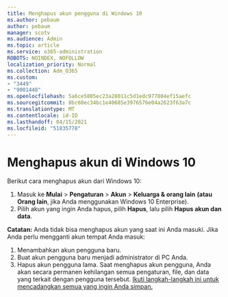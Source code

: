 ```yaml
---
title: Menghapus akun pengguna di Windows 10
ms.author: pebaum
author: pebaum
manager: scotv
ms.audience: Admin
ms.topic: article
ms.service: o365-administration
ROBOTS: NOINDEX, NOFOLLOW
localization_priority: Normal
ms.collection: Adm_O365
ms.custom:
- "3449"
- "9001448"
ms.openlocfilehash: 5a6ce5805ec23a28011c5d1edc977804ef15aefc
ms.sourcegitcommit: 8bc60ec34bc1e40685e3976576e04a2623f63a7c
ms.translationtype: MT
ms.contentlocale: id-ID
ms.lasthandoff: 04/15/2021
ms.locfileid: "51835778"
---
```

# <a name="remove-an-account-in-windows-10"></a>Menghapus akun di Windows 10

Berikut cara menghapus akun dari Windows 10:

1. Masuk ke **Mulai**  >  **Pengaturan**  >  **Akun**  >  **Keluarga & orang lain** **(atau Orang lain**, jika Anda menggunakan Windows 10 Enterprise).
2. Pilih akun yang ingin Anda hapus, pilih **Hapus**, lalu pilih **Hapus akun dan data**.
 
**Catatan:** Anda tidak bisa menghapus akun yang saat ini Anda masuki.  Jika Anda perlu mengganti akun tempat Anda masuk:

1. Menambahkan akun pengguna baru.
2. Buat akun pengguna baru menjadi administrator di PC Anda.
3. Hapus akun pengguna lama. Saat menghapus akun pengguna, Anda akan secara permanen kehilangan semua pengaturan, file, dan data yang terkait dengan pengguna tersebut. [Ikuti langkah-langkah ini untuk mencadangkan semua yang ingin Anda simpan.](https://support.microsoft.com/help/4027408/windows-10-backup-and-restore)